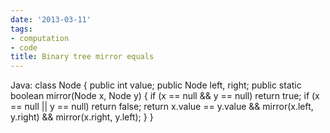 ```yaml
---
date: '2013-03-11'
tags:
- computation
- code
title: Binary tree mirror equals
---
```


Java: class Node { public int value; public Node left, right; public static boolean mirror(Node x, Node y) { if (x == null && y == null) return true; if (x == null || y == null) return false; return x.value == y.value && mirror(x.left, y.right) && mirror(x.right, y.left); } }
